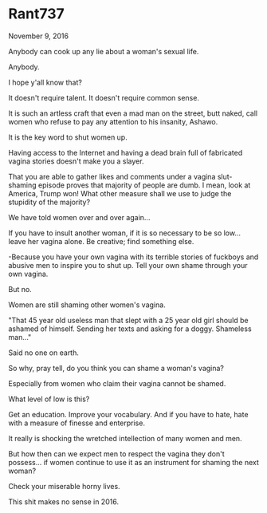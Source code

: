# Rant737


November 9, 2016

Anybody can cook up any lie about a woman's sexual life.

Anybody.

I hope y'all know that? 

It doesn't require talent. It doesn't require common sense. 

It is such an artless craft that even a mad man on the street, butt naked, call women who refuse to pay any attention to his insanity, Ashawo. 

It is the key word to shut women up.

Having access to the Internet and having a dead brain full of fabricated vagina stories doesn't make you a slayer.

That you are able to gather likes and comments under a vagina slut-shaming episode proves that majority of people are dumb. I mean, look at America, Trump won! What other measure shall we use to judge the stupidity of the majority?

We have told women over and over again...

If you have to insult another woman, if it is so necessary to be so low... leave her vagina alone. Be creative; find something else. 

-Because you have your own vagina with its terrible stories of fuckboys and abusive men to inspire you to shut up. Tell your own shame through your own vagina. 

But no.

Women are still shaming other women's vagina.

"That 45 year old useless man that slept with a 25 year old girl should be ashamed of himself. Sending her texts and asking for a doggy. Shameless man..."

Said no one on earth.

So why, pray tell, do you think you can shame a woman's vagina?

Especially from women who claim their vagina cannot be shamed.

What level of low is this?

Get an education. Improve your vocabulary. And if you have to hate, hate with a measure of finesse and enterprise.

It really is shocking the wretched intellection of many women and men.

But how then can we expect men to respect the vagina they don't possess... if women continue to use it as an instrument for shaming the next woman?

Check your miserable horny lives.

This shit makes no sense in 2016.